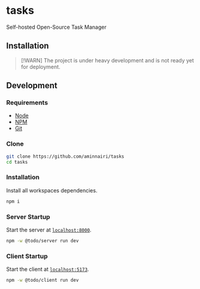 # tasks

Self-hosted Open-Source Task Manager

## Installation

> [!WARN]
> The project is under heavy development and is not ready yet for deployment.

## Development

### Requirements

- [Node](https://nodejs.org)
- [NPM](https://npmjs.com)
- [Git](https://git-scm.com/)

### Clone

```bash
git clone https://github.com/aminnairi/tasks
cd tasks
```

### Installation

Install all workspaces dependencies.

```bash
npm i
```

### Server Startup

Start the server at [`localhost:8000`](http://localhost:8000).

```bash
npm -w @todo/server run dev
```

### Client Startup

Start the client at [`localhost:5173`](http://localhost:5173).

```bash
npm -w @todo/client run dev
```